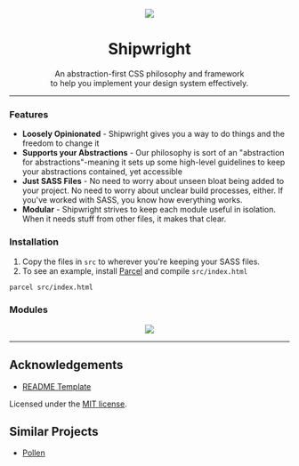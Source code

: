 <p align="center"><img src="img/logo.png" /></p>

<h1 align="center"> Shipwright </h1>

<p align="center"> An abstraction-first CSS philosophy and framework <br> to help you implement your design system effectively. </p>

---
### Features
* **Loosely Opinionated** - Shipwright gives you a way to do things and the freedom to change it
* **Supports your Abstractions** - Our philosophy is sort of an "abstraction for abstractions"-meaning it sets up some high-level guidelines to keep your abstractions contained, yet accessible
* **Just SASS Files** - No need to worry about unseen bloat being added to your project. No need to worry about unclear build processes, either. If you've worked with SASS, you know how everything works.
* **Modular** - Shipwright strives to keep each module useful in isolation. When it needs stuff from other files, it makes that clear.

### Installation

1. Copy the files in `src` to wherever you're keeping your SASS files.
2. To see an example, install [Parcel](https://parceljs.org/) and compile `src/index.html`
```bash
parcel src/index.html
```

### Modules
<p align="center"><img src="img/modules-diagram.png" /></p>

---

## Acknowledgements
* [README Template](https://github.com/vladocar/boilerplate-readme-template/blob/master/README-Markdown.md)

Licensed under the [MIT license](https://github.com/earlman/np-design-system/blob/System-Redesign/LICENSE).

## Similar Projects
- [Pollen](https://www.pollen.style/)

